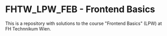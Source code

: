 # FHTW_LPW_FEB - Frontend Basics

This is a repository with solutions to the course "Frontend Basics" (LPW) at FH Technnikum Wien.
